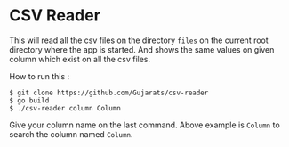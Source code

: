 # CSV Reader
This will read all the csv files on the directory `files` on the current root directory where the app is started. 
And shows the same values on given column which exist on all the csv files.

How to run this :

```shell
$ git clone https://github.com/Gujarats/csv-reader
$ go build
$ ./csv-reader column Column
```

Give your column name on the last command. 
Above example is `Column` to search the column named `Column`.

